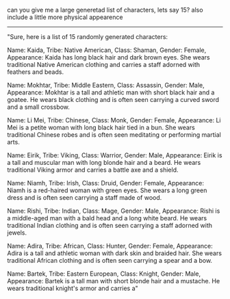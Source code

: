 


can you give me a large generetad list of characters, lets say 15? also include a little more physical appearence

------------------------------------------------------------
"Sure, here is a list of 15 randomly generated characters:

Name: Kaida, Tribe: Native American, Class: Shaman, Gender: Female, Appearance: Kaida has long black hair and dark brown eyes. She wears traditional Native American clothing and carries a staff adorned with feathers and beads.

Name: Mokhtar, Tribe: Middle Eastern, Class: Assassin, Gender: Male, Appearance: Mokhtar is a tall and athletic man with short black hair and a goatee. He wears black clothing and is often seen carrying a curved sword and a small crossbow.

Name: Li Mei, Tribe: Chinese, Class: Monk, Gender: Female, Appearance: Li Mei is a petite woman with long black hair tied in a bun. She wears traditional Chinese robes and is often seen meditating or performing martial arts.

Name: Eirik, Tribe: Viking, Class: Warrior, Gender: Male, Appearance: Eirik is a tall and muscular man with long blonde hair and a beard. He wears traditional Viking armor and carries a battle axe and a shield.

Name: Niamh, Tribe: Irish, Class: Druid, Gender: Female, Appearance: Niamh is a red-haired woman with green eyes. She wears a long green dress and is often seen carrying a staff made of wood.

Name: Rishi, Tribe: Indian, Class: Mage, Gender: Male, Appearance: Rishi is a middle-aged man with a bald head and a long white beard. He wears traditional Indian clothing and is often seen carrying a staff adorned with jewels.

Name: Adira, Tribe: African, Class: Hunter, Gender: Female, Appearance: Adira is a tall and athletic woman with dark skin and braided hair. She wears traditional African clothing and is often seen carrying a spear and a bow.

Name: Bartek, Tribe: Eastern European, Class: Knight, Gender: Male, Appearance: Bartek is a tall man with short blonde hair and a mustache. He wears traditional knight's armor and carries a"